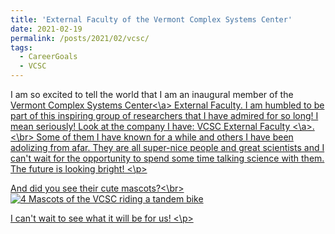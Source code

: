 ```yaml
---
title: 'External Faculty of the Vermont Complex Systems Center'
date: 2021-02-19
permalink: /posts/2021/02/vcsc/
tags:
  - CareerGoals
  - VCSC
---
```


<p>I am so excited to tell the world that I am an inaugural member of the <a href="https://vermontcomplexsystems.org/">Vermont Complex Systems Center<\a> External Faculty. 
I am humbled to be part of this inspiring group of researchers that I have admired for so long! I mean seriously! Look at the company I have: <a href="https://vermontcomplexsystems.org/people/external-faculty/">VCSC External Faculty <\a>. <\br>
Some of them I have known for a while and others I have been adolizing from afar. They are all super-nice people and great scientists and I can't wait for the opportunity to spend some time talking science with them. The future is looking bright!
 <\p>
<p>
And did you see their cute mascots?<\br>

<img src="https://vermontcomplexsystems.org/resources/Otters_biking-copy.png" alt="4 Mascots of the VCSC riding a tandem bike">

I can't wait to see what it will be for us!
<\p>
